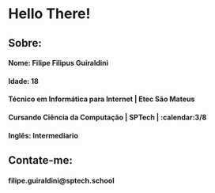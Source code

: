 

<div>
	<h1>Hello There!</h1>
	<div align="left">
		<h2>Sobre:</h2>
		<h4>Nome: Filipe Filipus Guiraldini</h4>
		<h4>Idade: 18</h4>
		<h4>Técnico em Informática para Internet | Etec São Mateus</h4>
		<h4>Cursando Ciência da Computação | SPTech | :calendar:3/8</h4>
        <h4>Inglês: Intermediario</h4>
		<h2>Contate-me:</h2>
        <h4>filipe.guiraldini@sptech.school</h4>
	</div>
<div>
